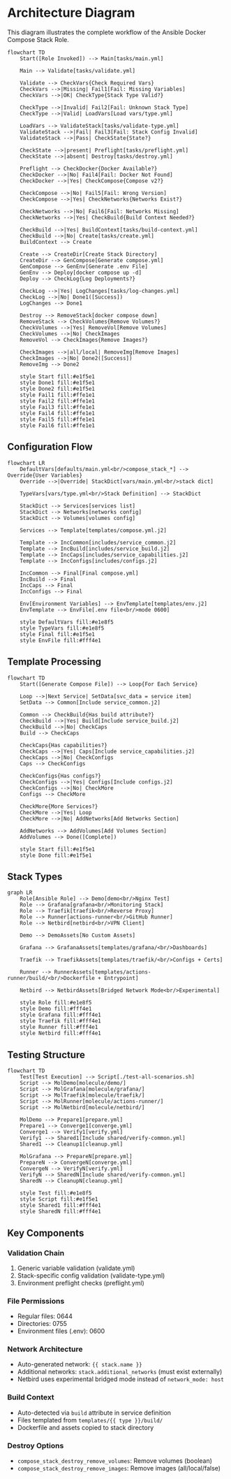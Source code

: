 # Architecture Diagram

This diagram illustrates the complete workflow of the Ansible Docker Compose Stack Role.

```mermaid
flowchart TD
    Start([Role Invoked]) --> Main[tasks/main.yml]

    Main --> Validate[tasks/validate.yml]

    Validate --> CheckVars{Check Required Vars}
    CheckVars -->|Missing| Fail1[Fail: Missing Variables]
    CheckVars -->|OK| CheckType{Stack Type Valid?}

    CheckType -->|Invalid| Fail2[Fail: Unknown Stack Type]
    CheckType -->|Valid| LoadVars[Load vars/type.yml]

    LoadVars --> ValidateStack[tasks/validate-type.yml]
    ValidateStack -->|Fail| Fail3[Fail: Stack Config Invalid]
    ValidateStack -->|Pass| CheckState{State?}

    CheckState -->|present| Preflight[tasks/preflight.yml]
    CheckState -->|absent| Destroy[tasks/destroy.yml]

    Preflight --> CheckDocker{Docker Available?}
    CheckDocker -->|No| Fail4[Fail: Docker Not Found]
    CheckDocker -->|Yes| CheckCompose{Compose v2?}

    CheckCompose -->|No| Fail5[Fail: Wrong Version]
    CheckCompose -->|Yes| CheckNetworks{Networks Exist?}

    CheckNetworks -->|No| Fail6[Fail: Networks Missing]
    CheckNetworks -->|Yes| CheckBuild{Build Context Needed?}

    CheckBuild -->|Yes| BuildContext[tasks/build-context.yml]
    CheckBuild -->|No| Create[tasks/create.yml]
    BuildContext --> Create

    Create --> CreateDir[Create Stack Directory]
    CreateDir --> GenCompose[Generate compose.yml]
    GenCompose --> GenEnv[Generate .env File]
    GenEnv --> Deploy[docker compose up -d]
    Deploy --> CheckLog{Log Deployments?}

    CheckLog -->|Yes| LogChanges[tasks/log-changes.yml]
    CheckLog -->|No| Done1([Success])
    LogChanges --> Done1

    Destroy --> RemoveStack[docker compose down]
    RemoveStack --> CheckVolumes{Remove Volumes?}
    CheckVolumes -->|Yes| RemoveVol[Remove Volumes]
    CheckVolumes -->|No| CheckImages
    RemoveVol --> CheckImages{Remove Images?}

    CheckImages -->|all/local| RemoveImg[Remove Images]
    CheckImages -->|No| Done2([Success])
    RemoveImg --> Done2

    style Start fill:#e1f5e1
    style Done1 fill:#e1f5e1
    style Done2 fill:#e1f5e1
    style Fail1 fill:#ffe1e1
    style Fail2 fill:#ffe1e1
    style Fail3 fill:#ffe1e1
    style Fail4 fill:#ffe1e1
    style Fail5 fill:#ffe1e1
    style Fail6 fill:#ffe1e1
```

## Configuration Flow

```mermaid
flowchart LR
    DefaultVars[defaults/main.yml<br/>compose_stack_*] --> Override{User Variables}
    Override -->|Override| StackDict[vars/main.yml<br/>stack dict]

    TypeVars[vars/type.yml<br/>Stack Definition] --> StackDict

    StackDict --> Services[services list]
    StackDict --> Networks[networks config]
    StackDict --> Volumes[volumes config]

    Services --> Template[templates/compose.yml.j2]

    Template --> IncCommon[includes/service_common.j2]
    Template --> IncBuild[includes/service_build.j2]
    Template --> IncCaps[includes/service_capabilities.j2]
    Template --> IncConfigs[includes/configs.j2]

    IncCommon --> Final[Final compose.yml]
    IncBuild --> Final
    IncCaps --> Final
    IncConfigs --> Final

    Env[Environment Variables] --> EnvTemplate[templates/env.j2]
    EnvTemplate --> EnvFile[.env file<br/>mode 0600]

    style DefaultVars fill:#e1e8f5
    style TypeVars fill:#e1e8f5
    style Final fill:#e1f5e1
    style EnvFile fill:#fff4e1
```

## Template Processing

```mermaid
flowchart TD
    Start([Generate Compose File]) --> Loop{For Each Service}

    Loop -->|Next Service| SetData[svc_data = service item]
    SetData --> Common[Include service_common.j2]

    Common --> CheckBuild{Has build attribute?}
    CheckBuild -->|Yes| Build[Include service_build.j2]
    CheckBuild -->|No| CheckCaps
    Build --> CheckCaps

    CheckCaps{Has capabilities?}
    CheckCaps -->|Yes| Caps[Include service_capabilities.j2]
    CheckCaps -->|No| CheckConfigs
    Caps --> CheckConfigs

    CheckConfigs{Has configs?}
    CheckConfigs -->|Yes| Configs[Include configs.j2]
    CheckConfigs -->|No| CheckMore
    Configs --> CheckMore

    CheckMore{More Services?}
    CheckMore -->|Yes| Loop
    CheckMore -->|No| AddNetworks[Add Networks Section]

    AddNetworks --> AddVolumes[Add Volumes Section]
    AddVolumes --> Done([Complete])

    style Start fill:#e1f5e1
    style Done fill:#e1f5e1
```

## Stack Types

```mermaid
graph LR
    Role[Ansible Role] --> Demo[demo<br/>Nginx Test]
    Role --> Grafana[grafana<br/>Monitoring Stack]
    Role --> Traefik[traefik<br/>Reverse Proxy]
    Role --> Runner[actions-runner<br/>GitHub Runner]
    Role --> Netbird[netbird<br/>VPN Client]

    Demo --> DemoAssets[No Custom Assets]

    Grafana --> GrafanaAssets[templates/grafana/<br/>Dashboards]

    Traefik --> TraefikAssets[templates/traefik/<br/>Configs + Certs]

    Runner --> RunnerAssets[templates/actions-runner/build/<br/>Dockerfile + Entrypoint]

    Netbird --> NetbirdAssets[Bridged Network Mode<br/>Experimental]

    style Role fill:#e1e8f5
    style Demo fill:#fff4e1
    style Grafana fill:#fff4e1
    style Traefik fill:#fff4e1
    style Runner fill:#fff4e1
    style Netbird fill:#fff4e1
```

## Testing Structure

```mermaid
flowchart TD
    Test[Test Execution] --> Script[./test-all-scenarios.sh]
    Script --> MolDemo[molecule/demo/]
    Script --> MolGrafana[molecule/grafana/]
    Script --> MolTraefik[molecule/traefik/]
    Script --> MolRunner[molecule/actions-runner/]
    Script --> MolNetbird[molecule/netbird/]

    MolDemo --> Prepare1[prepare.yml]
    Prepare1 --> Converge1[converge.yml]
    Converge1 --> Verify1[verify.yml]
    Verify1 --> Shared1[Include shared/verify-common.yml]
    Shared1 --> Cleanup1[cleanup.yml]

    MolGrafana --> PrepareN[prepare.yml]
    PrepareN --> ConvergeN[converge.yml]
    ConvergeN --> VerifyN[verify.yml]
    VerifyN --> SharedN[Include shared/verify-common.yml]
    SharedN --> CleanupN[cleanup.yml]

    style Test fill:#e1e8f5
    style Script fill:#e1f5e1
    style Shared1 fill:#fff4e1
    style SharedN fill:#fff4e1
```

## Key Components

### Validation Chain
1. Generic variable validation (validate.yml)
2. Stack-specific config validation (validate-type.yml)
3. Environment preflight checks (preflight.yml)

### File Permissions
- Regular files: 0644
- Directories: 0755
- Environment files (.env): 0600

### Network Architecture
- Auto-generated network: `{{ stack.name }}`
- Additional networks: `stack.additional_networks` (must exist externally)
- Netbird uses experimental bridged mode instead of `network_mode: host`

### Build Context
- Auto-detected via `build` attribute in service definition
- Files templated from `templates/{{ type }}/build/`
- Dockerfile and assets copied to stack directory

### Destroy Options
- `compose_stack_destroy_remove_volumes`: Remove volumes (boolean)
- `compose_stack_destroy_remove_images`: Remove images (all/local/false)
